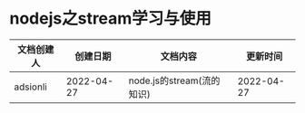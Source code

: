 # nodejs之stream学习与使用

| 文档创建人 | 创建日期   | 文档内容                  | 更新时间   |
| ---------- | ---------- | ------------------------- | ---------- |
| adsionli   | 2022-04-27 | node.js的stream(流的知识) | 2022-04-27 |